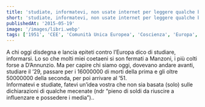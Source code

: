 ```yaml
---
title: 'studiate, informatevi, non usate internet per leggere qualche blog e basta..'
short: 'studiate, informatevi, non usate internet per leggere qualche blog e basta..'
publishedAt: '2015-05-19'
image: '/images/libri.webp'
tags: ['1951', 'CEE', 'Comunità Unica Europea', 'Coscienza', 'Europa', 'Ignoranza', 'Morti', 'Politica', 'Storia']
---
```


A chi oggi disdegna e lancia epiteti contro l’Europa dico di studiare, informarsi. Lo so che molti miei coetaeni si son fermati a Manzoni, i più colti forse a D’Annunzio. Ma per capire chi siamo oggi, dovevano andare avanti, studiare il ’29, passare per i 16000000 di morti della prima e gli oltre 50000000 della seconda, per poi arrivare al ’51.  
Informatevi e studiate, fatevi un’idea vostra che non sia basata (solo) sulle dichiarazioni di qualche mecenate (ndr “pieno di soldi da riuscire a influenzare e possedere i media”)..